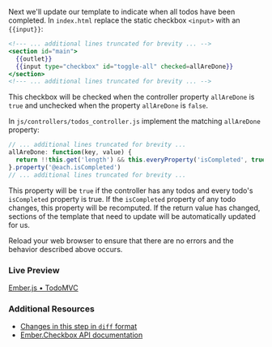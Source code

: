 Next we'll update our template to indicate when all todos have been completed. In `index.html` replace the static checkbox `<input>` with an `{{input}}`:

```handlebars
<!--- ... additional lines truncated for brevity ... -->
<section id="main">
  {{outlet}}
  {{input type="checkbox" id="toggle-all" checked=allAreDone}}
</section>
<!--- ... additional lines truncated for brevity ... -->
```

This checkbox will be checked when the controller property `allAreDone` is `true` and unchecked when the property `allAreDone` is `false`.

In `js/controllers/todos_controller.js` implement the matching `allAreDone` property:

```javascript
// ... additional lines truncated for brevity ...
allAreDone: function(key, value) {
  return !!this.get('length') && this.everyProperty('isCompleted', true);
}.property('@each.isCompleted')
// ... additional lines truncated for brevity ...
```

This property will be `true` if the controller has any todos and every todo's `isCompleted` property is true. If the `isCompleted` property of any todo changes, this property will be recomputed. If the return value has changed, sections of the template that need to update will be automatically updated for us.

Reload your web browser to ensure that there are no errors and the behavior described above occurs. 

### Live Preview
<a class="jsbin-embed" href="http://jsbin.com/pigav/1/embed?live">Ember.js • TodoMVC</a><script src="http://static.jsbin.com/js/embed.js"></script>

### Additional Resources

  * [Changes in this step in `diff` format](https://github.com/emberjs/quickstart-code-sample/commit/cacedb959ee963cc89adbe49b61442894733edd7)
  * [Ember.Checkbox API documentation](/api/classes/Ember.Checkbox.html)
